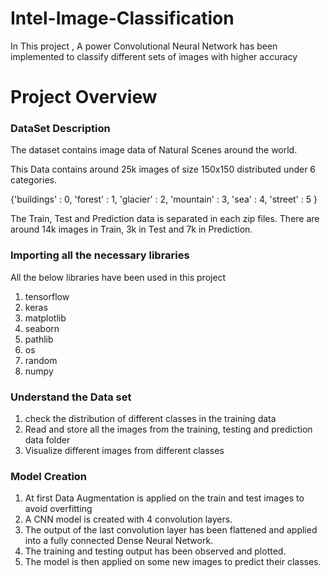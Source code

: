# Intel-Image-Classification

In This project , A power Convolutional Neural Network has been implemented to classify different sets of images with higher accuracy

# Project Overview

### DataSet Description
The dataset contains image data of Natural Scenes around the world.

This Data contains around 25k images of size 150x150 distributed under 6 categories.

{'buildings' : 0,
'forest' : 1,
'glacier' : 2,
'mountain' : 3,
'sea' : 4,
'street' : 5 }

The Train, Test and Prediction data is separated in each zip files. There are around 14k images in Train, 3k in Test and 7k in Prediction.

### Importing all the necessary libraries
All the below libraries have been used in this project

1. tensorflow
2. keras
3. matplotlib
4. seaborn
5. pathlib
6. os
7. random
8. numpy

### Understand the Data set

1. check the distribution of different classes in the training data
2. Read and store all the images from the training, testing and prediction data folder
3. Visualize different images from different classes

### Model Creation

1. At first Data Augmentation is applied on the train and test images to avoid overfitting
2. A CNN model is created with 4 convolution layers.
3. The output of the last convolution layer has been flattened and applied into a fully connected Dense Neural Network.
4. The training and testing output has been observed and plotted.
5. The model is then applied on some new images to predict their classes.

